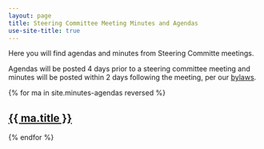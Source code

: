 ```yaml
---
layout: page
title: Steering Committee Meeting Minutes and Agendas
use-site-title: true
---
```


<p>Here you will find agendas and minutes from Steering Committe meetings.</p>
<p>Agendas will be posted 4 days prior to a steering committee meeting and minutes will be posted within 2 days following the meeting, per our <a href="../bylaws">bylaws</a>.</p>

{% for ma in site.minutes-agendas reversed %}
  <h2>
    <a href="{{ ma.url | prepend:site.baseurl }}">
      {{ ma.title }}
    </a>
  </h2>
{% endfor %}